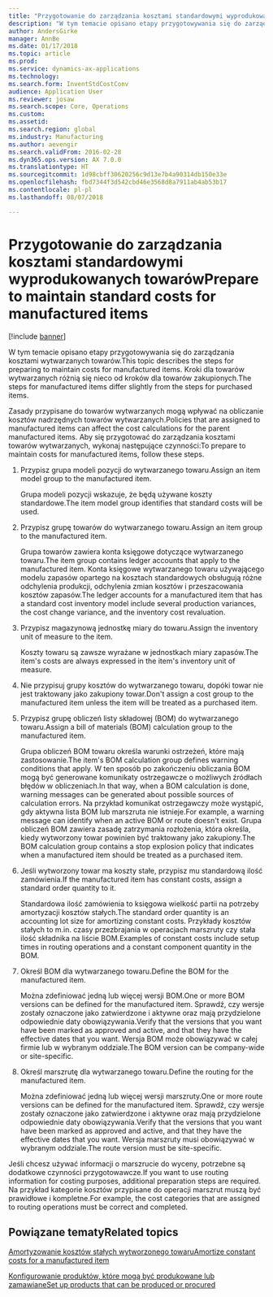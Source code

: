 ```yaml
---
title: "Przygotowanie do zarządzania kosztami standardowymi wyprodukowanych towarów"
description: "W tym temacie opisano etapy przygotowywania się do zarządzania kosztami wytwarzanych towarów."
author: AndersGirke
manager: AnnBe
ms.date: 01/17/2018
ms.topic: article
ms.prod: 
ms.service: dynamics-ax-applications
ms.technology: 
ms.search.form: InventStdCostConv
audience: Application User
ms.reviewer: josaw
ms.search.scope: Core, Operations
ms.custom: 
ms.assetid: 
ms.search.region: global
ms.industry: Manufacturing
ms.author: aevengir
ms.search.validFrom: 2016-02-28
ms.dyn365.ops.version: AX 7.0.0
ms.translationtype: HT
ms.sourcegitcommit: 1d98cbff30620256c9d13e7b4a90314db150e33e
ms.openlocfilehash: fbd7344f3d542cbd46e3568d8a7911ab4ab53b17
ms.contentlocale: pl-pl
ms.lasthandoff: 08/07/2018

---
```



# <a name="prepare-to-maintain-standard-costs-for-manufactured-items"></a><span data-ttu-id="f125a-103">Przygotowanie do zarządzania kosztami standardowymi wyprodukowanych towarów</span><span class="sxs-lookup"><span data-stu-id="f125a-103">Prepare to maintain standard costs for manufactured items</span></span>

[!include [banner](../includes/banner.md)]

<span data-ttu-id="f125a-104">W tym temacie opisano etapy przygotowywania się do zarządzania kosztami wytwarzanych towarów.</span><span class="sxs-lookup"><span data-stu-id="f125a-104">This topic describes the steps for preparing to maintain costs for manufactured items.</span></span> <span data-ttu-id="f125a-105">Kroki dla towarów wytwarzanych różnią się nieco od kroków dla towarów zakupionych.</span><span class="sxs-lookup"><span data-stu-id="f125a-105">The steps for manufactured items differ slightly from the steps for purchased items.</span></span>

<span data-ttu-id="f125a-106">Zasady przypisane do towarów wytwarzanych mogą wpływać na obliczanie kosztów nadrzędnych towarów wytwarzanych.</span><span class="sxs-lookup"><span data-stu-id="f125a-106">Policies that are assigned to manufactured items can affect the cost calculations for the parent manufactured items.</span></span> <span data-ttu-id="f125a-107">Aby się przygotować do zarządzania kosztami towarów wytwarzanych, wykonaj następujące czynności:</span><span class="sxs-lookup"><span data-stu-id="f125a-107">To prepare to maintain costs for manufactured items, follow these steps.</span></span>

1. <span data-ttu-id="f125a-108">Przypisz grupa modeli pozycji do wytwarzanego towaru.</span><span class="sxs-lookup"><span data-stu-id="f125a-108">Assign an item model group to the manufactured item.</span></span> 

   <span data-ttu-id="f125a-109">Grupa modeli pozycji wskazuje, że będą używane koszty standardowe.</span><span class="sxs-lookup"><span data-stu-id="f125a-109">The item model group identifies that standard costs will be used.</span></span>

2. <span data-ttu-id="f125a-110">Przypisz grupę towarów do wytwarzanego towaru.</span><span class="sxs-lookup"><span data-stu-id="f125a-110">Assign an item group to the manufactured item.</span></span> 

   <span data-ttu-id="f125a-111">Grupa towarów zawiera konta księgowe dotyczące wytwarzanego towaru.</span><span class="sxs-lookup"><span data-stu-id="f125a-111">The item group contains ledger accounts that apply to the manufactured item.</span></span> <span data-ttu-id="f125a-112">Konta księgowe wytwarzanego towaru używającego modelu zapasów opartego na kosztach standardowych obsługują różne odchylenia produkcji, odchylenia zmian kosztów i przeszacowania kosztów zapasów.</span><span class="sxs-lookup"><span data-stu-id="f125a-112">The ledger accounts for a manufactured item that has a standard cost inventory model include several production variances, the cost change variance, and the inventory cost revaluation.</span></span>

3. <span data-ttu-id="f125a-113">Przypisz magazynową jednostkę miary do towaru.</span><span class="sxs-lookup"><span data-stu-id="f125a-113">Assign the inventory unit of measure to the item.</span></span> 

   <span data-ttu-id="f125a-114">Koszty towaru są zawsze wyrażane w jednostkach miary zapasów.</span><span class="sxs-lookup"><span data-stu-id="f125a-114">The item's costs are always expressed in the item's inventory unit of measure.</span></span>

4. <span data-ttu-id="f125a-115">Nie przypisuj grupy kosztów do wytwarzanego towaru, dopóki towar nie jest traktowany jako zakupiony towar.</span><span class="sxs-lookup"><span data-stu-id="f125a-115">Don't assign a cost group to the manufactured item unless the item will be treated as a purchased item.</span></span>

5. <span data-ttu-id="f125a-116">Przypisz grupę obliczeń listy składowej (BOM) do wytwarzanego towaru.</span><span class="sxs-lookup"><span data-stu-id="f125a-116">Assign a bill of materials (BOM) calculation group to the manufactured item.</span></span> 

   <span data-ttu-id="f125a-117">Grupa obliczeń BOM towaru określa warunki ostrzeżeń, które mają zastosowanie.</span><span class="sxs-lookup"><span data-stu-id="f125a-117">The item's BOM calculation group defines warning conditions that apply.</span></span> <span data-ttu-id="f125a-118">W ten sposób po zakończeniu obliczania BOM mogą być generowane komunikaty ostrzegawcze o możliwych źródłach błędów w obliczeniach.</span><span class="sxs-lookup"><span data-stu-id="f125a-118">In that way, when a BOM calculation is done, warning messages can be generated about possible sources of calculation errors.</span></span> <span data-ttu-id="f125a-119">Na przykład komunikat ostrzegawczy może wystąpić, gdy aktywna lista BOM lub marszruta nie istnieje.</span><span class="sxs-lookup"><span data-stu-id="f125a-119">For example, a warning message can identify when an active BOM or route doesn't exist.</span></span> <span data-ttu-id="f125a-120">Grupa obliczeń BOM zawiera zasadę zatrzymania rozłożenia, która określa, kiedy wytworzony towar powinien być traktowany jako zakupiony.</span><span class="sxs-lookup"><span data-stu-id="f125a-120">The BOM calculation group contains a stop explosion policy that indicates when a manufactured item should be treated as a purchased item.</span></span>

6. <span data-ttu-id="f125a-121">Jeśli wytworzony towar ma koszty stałe, przypisz mu standardową ilość zamówienia.</span><span class="sxs-lookup"><span data-stu-id="f125a-121">If the manufactured item has constant costs, assign a standard order quantity to it.</span></span> 

   <span data-ttu-id="f125a-122">Standardowa ilość zamówienia to księgowa wielkość partii na potrzeby amortyzacji kosztów stałych.</span><span class="sxs-lookup"><span data-stu-id="f125a-122">The standard order quantity is an accounting lot size for amortizing constant costs.</span></span> <span data-ttu-id="f125a-123">Przykłady kosztów stałych to m.in. czasy przezbrajania w operacjach marszruty czy stała ilość składnika na liście BOM.</span><span class="sxs-lookup"><span data-stu-id="f125a-123">Examples of constant costs include setup times in routing operations and a constant component quantity in the BOM.</span></span>

7. <span data-ttu-id="f125a-124">Określ BOM dla wytwarzanego towaru.</span><span class="sxs-lookup"><span data-stu-id="f125a-124">Define the BOM for the manufactured item.</span></span> 

   <span data-ttu-id="f125a-125">Można zdefiniować jedną lub więcej wersji BOM.</span><span class="sxs-lookup"><span data-stu-id="f125a-125">One or more BOM versions can be defined for the manufactured item.</span></span> <span data-ttu-id="f125a-126">Sprawdź, czy wersje zostały oznaczone jako zatwierdzone i aktywne oraz mają przydzielone odpowiednie daty obowiązywania.</span><span class="sxs-lookup"><span data-stu-id="f125a-126">Verify that the versions that you want have been marked as approved and active, and that they have the effective dates that you want.</span></span> <span data-ttu-id="f125a-127">Wersja BOM może obowiązywać w całej firmie lub w wybranym oddziale.</span><span class="sxs-lookup"><span data-stu-id="f125a-127">The BOM version can be company-wide or site-specific.</span></span>

8. <span data-ttu-id="f125a-128">Określ marszrutę dla wytwarzanego towaru.</span><span class="sxs-lookup"><span data-stu-id="f125a-128">Define the routing for the manufactured item.</span></span> 

   <span data-ttu-id="f125a-129">Można zdefiniować jedną lub więcej wersji marszruty.</span><span class="sxs-lookup"><span data-stu-id="f125a-129">One or more route versions can be defined for the manufactured item.</span></span> <span data-ttu-id="f125a-130">Sprawdź, czy wersje zostały oznaczone jako zatwierdzone i aktywne oraz mają przydzielone odpowiednie daty obowiązywania.</span><span class="sxs-lookup"><span data-stu-id="f125a-130">Verify that the versions that you want have been marked as approved and active, and that they have the effective dates that you want.</span></span> <span data-ttu-id="f125a-131">Wersja marszruty musi obowiązywać w wybranym oddziale.</span><span class="sxs-lookup"><span data-stu-id="f125a-131">The route version must be site-specific.</span></span>

<span data-ttu-id="f125a-132">Jeśli chcesz używać informacji o marszrucie do wyceny, potrzebne są dodatkowe czynności przygotowawcze.</span><span class="sxs-lookup"><span data-stu-id="f125a-132">If you want to use routing information for costing purposes, additional preparation steps are required.</span></span> <span data-ttu-id="f125a-133">Na przykład kategorie kosztów przypisane do operacji marszrut muszą być prawidłowe i kompletne.</span><span class="sxs-lookup"><span data-stu-id="f125a-133">For example, the cost categories that are assigned to routing operations must be correct and completed.</span></span>

<a name="related-topics"></a><span data-ttu-id="f125a-134">Powiązane tematy</span><span class="sxs-lookup"><span data-stu-id="f125a-134">Related topics</span></span>
--------

[<span data-ttu-id="f125a-135">Amortyzowanie kosztów stałych wytworzonego towaru</span><span class="sxs-lookup"><span data-stu-id="f125a-135">Amortize constant costs for a manufactured item</span></span>](amortize-constant-costs-manufactured-item.md)

[<span data-ttu-id="f125a-136">Konfigurowanie produktów, które mogą być produkowane lub zamawiane</span><span class="sxs-lookup"><span data-stu-id="f125a-136">Set up products that can be produced or procured</span></span>](manufactured-items-treated-as-purchased-items.md)


